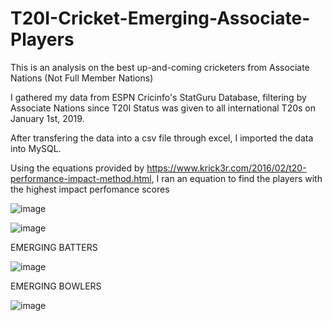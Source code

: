 # T20I-Cricket-Emerging-Associate-Players
This is an analysis on the best up-and-coming cricketers from Associate Nations (Not Full Member Nations)

I gathered my data from ESPN Cricinfo's StatGuru Database, filtering by Associate Nations since T20I Status was given to all international T20s on January 1st, 2019.

After transfering the data into a csv file through excel, I imported the data into MySQL.

Using the equations provided by https://www.krick3r.com/2016/02/t20-performance-impact-method.html, I ran an equation to find the players with the highest impact perfomance scores

![image](https://github.com/user-attachments/assets/5f3edc65-ed0a-4147-8c37-a3724775cd11)


![image](https://github.com/user-attachments/assets/b90761bd-f7d2-4734-a521-5dea2cc7c077)


EMERGING BATTERS

![image](https://github.com/user-attachments/assets/9f593b2d-ba3d-4c92-9766-ccc50d4b854d)

EMERGING BOWLERS

![image](https://github.com/user-attachments/assets/5ef974af-8e7a-4f70-bf84-cc1c79085ea5)

